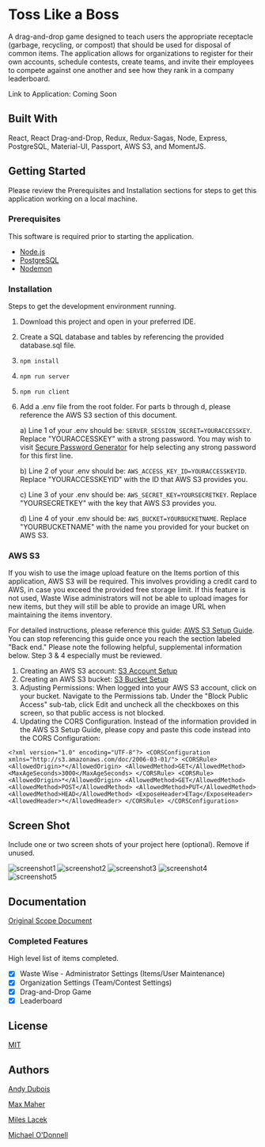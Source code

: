 # Toss Like a Boss

A drag-and-drop game designed to teach users the appropriate receptacle (garbage, recycling, or compost) that should be used for disposal of common items.  The application allows for organizations to register for their own accounts, schedule contests, create teams, and invite their employees to compete against one another and see how they rank in a company leaderboard.

Link to Application: Coming Soon

## Built With

React, React Drag-and-Drop, Redux, Redux-Sagas, Node, Express, PostgreSQL, Material-UI, Passport, AWS S3, and MomentJS.

## Getting Started

Please review the Prerequisites and Installation sections for steps to get this application working on a local machine.

### Prerequisites

This software is required prior to starting the application.

- [Node.js](https://nodejs.org/en/)
- [PostgreSQL](https://www.postgresql.org/)
- [Nodemon](https://nodemon.io/)

### Installation

Steps to get the development environment running.

1) Download this project and open in your preferred IDE.
2) Create a SQL database and tables by referencing the provided database.sql file.
3) `npm install`
4) `npm run server`
5) `npm run client`
6)  Add a .env file from the root folder.  For parts b through d, please reference the AWS S3 section of this document.
    
    a) Line 1 of your .env should be: `SERVER_SESSION_SECRET=YOURACCESSKEY`.  Replace "YOURACCESSKEY" with a strong password.  You may wish to visit [Secure Password Generator](https://passwordsgenerator.net/) for help selecting any strong password for this first line.
   
    b) Line 2 of your .env should be: `AWS_ACCESS_KEY_ID=YOURACCESSKEYID`.  Replace "YOURACCESSKEYID" with the ID that AWS S3 provides you.
    
    c) Line 3 of your .env should be: `AWS_SECRET_KEY=YOURSECRETKEY`.  Replace "YOURSECRETKEY" with the key that AWS S3 provides you.
   
    d) Line 4 of your .env should be: `AWS_BUCKET=YOURBUCKETNAME`.  Replace "YOURBUCKETNAME" with the name you provided for your bucket on AWS S3.

### AWS S3

If you wish to use the image upload feature on the Items portion of this application, AWS S3 will be required.  This involves providing a credit card to AWS, in case you exceed the provided free storage limit.  If this feature is not used, Waste Wise administrators will not be able to upload images for new items, but they will still be able to provide an image URL when maintaining the items inventory.

For detailed instructions, please reference this guide: [AWS S3 Setup Guide](https://medium.com/@khelif96/uploading-files-from-a-react-app-to-aws-s3-the-right-way-541dd6be689).  You can stop referencing this guide once you reach the section labeled "Back end."  Please note the following helpful, supplemental information below.  Step 3 & 4 especially must be reviewed.

1)  Creating an AWS S3 account: [S3 Account Setup](https://aws.amazon.com/premiumsupport/knowledge-center/create-and-activate-aws-account/)
2)  Creating an AWS S3 bucket: [S3 Bucket Setup](https://docs.aws.amazon.com/AmazonS3/latest/user-guide/create-bucket.html)
3)  Adjusting Permissions:  When logged into your AWS S3 account, click on your bucket.  Navigate to the Permissions tab.  Under the "Block Public Access" sub-tab, click Edit and uncheck all the checkboxes on this screen, so that public access is not blocked.
4)  Updating the CORS Configuration.  Instead of the information provided in the AWS S3 Setup Guide, please copy and paste this code instead into the CORS Configuration:

`<?xml version="1.0" encoding="UTF-8"?>
<CORSConfiguration xmlns="http://s3.amazonaws.com/doc/2006-03-01/">
<CORSRule>
    <AllowedOrigin>*</AllowedOrigin>
    <AllowedMethod>GET</AllowedMethod>
    <MaxAgeSeconds>3000</MaxAgeSeconds>
</CORSRule>
<CORSRule>
    <AllowedOrigin>*</AllowedOrigin>
    <AllowedMethod>GET</AllowedMethod>
    <AllowedMethod>POST</AllowedMethod>
    <AllowedMethod>PUT</AllowedMethod>
    <AllowedMethod>HEAD</AllowedMethod>
    <ExposeHeader>ETag</ExposeHeader>
    <AllowedHeader>*</AllowedHeader>
</CORSRule>
</CORSConfiguration>`

## Screen Shot

Include one or two screen shots of your project here (optional). Remove if unused.

![screenshot1](/screenshots/screenshot1.png)
![screenshot2](/screenshots/screenshot2.png)
![screenshot3](/screenshots/screenshot3.png)
![screenshot4](/screenshots/screenshot4.png)
![screenshot5](/screenshots/screenshot5.png)

## Documentation

[Original Scope Document](https://docs.google.com/document/d/15kyh2RjnZemqwrpsxLzq4MJ_zEyQrItEyBs-gnUVn5k/edit?usp=sharing)

### Completed Features

High level list of items completed.

- [x] Waste Wise - Administrator Settings (Items/User Maintenance)
- [x] Organization Settings (Team/Contest Settings)
- [x] Drag-and-Drop Game
- [x] Leaderboard

## License
[MIT](https://choosealicense.com/licenses/mit/)

## Authors

[Andy Dubois](https://github.com/andydubois)

[Max Maher](https://github.com/maxwmaher)

[Miles Lacek](https://github.com/TheHumanCreative)

[Michael O'Donnell](https://github.com/michaelodonnell321)
